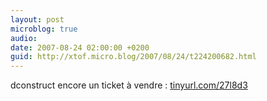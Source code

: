 ```yaml
---
layout: post
microblog: true
audio: 
date: 2007-08-24 02:00:00 +0200
guid: http://xtof.micro.blog/2007/08/24/t224200682.html
---
```

dconstruct encore un ticket à vendre  : [tinyurl.com/27l8d3](http://tinyurl.com/27l8d3)
